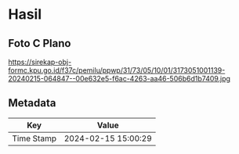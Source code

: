 # Hasil

## Foto C Plano

https://sirekap-obj-formc.kpu.go.id/f37c/pemilu/ppwp/31/73/05/10/01/3173051001139-20240215-064847--00e632e5-f6ac-4263-aa46-506b6d1b7409.jpg


## Metadata

| Key        | Value               |
| ---------- | ------------------- |
| Time Stamp | 2024-02-15 15:00:29 |



